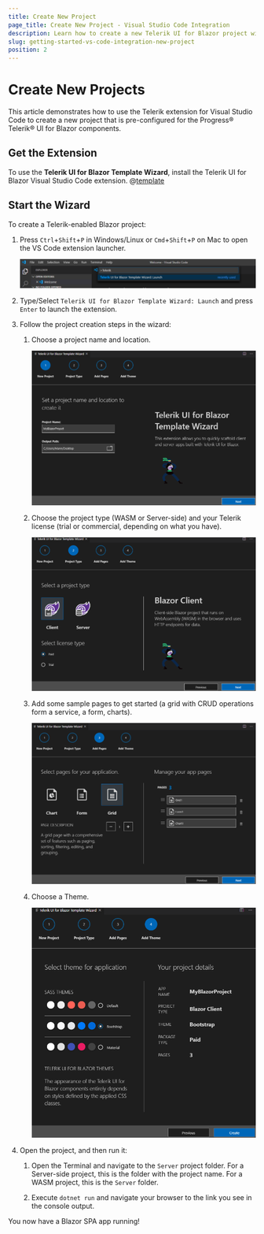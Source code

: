 ```yaml
---
title: Create New Project
page_title: Create New Project - Visual Studio Code Integration
description: Learn how to create a new Telerik UI for Blazor project with our Visual Studio Code Templates.
slug: getting-started-vs-code-integration-new-project
position: 2
---
```



# Create New Projects

This article demonstrates how to use the Telerik extension for Visual Studio Code to create a new project that is pre-configured for the Progress&reg; Telerik&reg; UI for Blazor components.

## Get the Extension

To use the **Telerik UI for Blazor Template Wizard**, install the Telerik UI for Blazor Visual Studio Code extension. @[template](/_contentTemplates/common/general-info.md#vs-code-x-download)

## Start the Wizard

To create a Telerik-enabled Blazor project:

1. Press `Ctrl`+`Shift`+`P` in Windows/Linux or `Cmd`+`Shift`+`P` on Mac to open the VS Code extension launcher.

    ![launch Telerik Blazor VS Code extension](images/launch-extension.png)

1. Type/Select `Telerik UI for Blazor Template Wizard: Launch` and press `Enter` to launch the extension.

1. Follow the project creation steps in the wizard:
    1. Choose a project name and location.
    
        ![choose Telerik project name and location](images/project-name-and-location.png)
        
    1. Choose the project type (WASM or Server-side) and your Telerik license (trial or commercial, depending on what you have).
    
        ![choose Blazor project type and Telerik license](images/project-type-and-license.png)
    
    1. Add some sample pages to get started (a grid with CRUD operations form a service, a form, charts).
    
        ![add sample pages](images/add-pages.png)
    
    1. Choose a Theme.
    
        ![choose Telerik Theme](images/choose-theme.png)

1. Open the project, and then run it:

    1. Open the Terminal and navigate to the `Server` project folder. For a Server-side project, this is the folder with the project name. For a WASM project, this is the `Server` folder.

    1. Execute `dotnet run` and navigate your browser to the link you see in the console output.

You now have a Blazor SPA app running!

